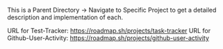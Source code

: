 This is a Parent Directory -> Navigate to Specific Project to get a detailed description and implementation of each.

URL for Test-Tracker: https://roadmap.sh/projects/task-tracker
URL for Github-User-Activity: https://roadmap.sh/projects/github-user-activity
